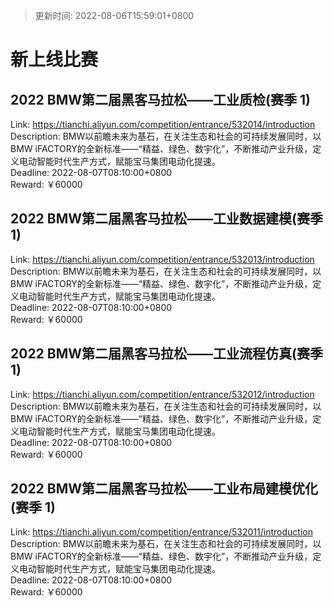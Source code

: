 > 更新时间: 2022-08-06T15:59:01+0800 

# 新上线比赛


## 2022 BMW第二届黑客马拉松——工业质检(赛季 1)
Link: https://tianchi.aliyun.com/competition/entrance/532014/introduction  
Description: BMW以前瞻未来为基石，在关注生态和社会的可持续发展同时，以BMW iFACTORY的全新标准——“精益、绿色、数宇化”，不断推动产业升级，定义电动智能时代生产方式，赋能宝马集团电动化提速。  
Deadline: 2022-08-07T08:10:00+0800  
Reward: ￥60000  

## 2022 BMW第二届黑客马拉松——工业数据建模(赛季 1)
Link: https://tianchi.aliyun.com/competition/entrance/532013/introduction  
Description: BMW以前瞻未来为基石，在关注生态和社会的可持续发展同时，以BMW iFACTORY的全新标准——“精益、绿色、数宇化”，不断推动产业升级，定义电动智能时代生产方式，赋能宝马集团电动化提速。  
Deadline: 2022-08-07T08:10:00+0800  
Reward: ￥60000  

## 2022 BMW第二届黑客马拉松——工业流程仿真(赛季 1)
Link: https://tianchi.aliyun.com/competition/entrance/532012/introduction  
Description: BMW以前瞻未来为基石，在关注生态和社会的可持续发展同时，以BMW iFACTORY的全新标准——“精益、绿色、数宇化”，不断推动产业升级，定义电动智能时代生产方式，赋能宝马集团电动化提速。  
Deadline: 2022-08-07T08:10:00+0800  
Reward: ￥60000  

## 2022 BMW第二届黑客马拉松——工业布局建模优化(赛季 1)
Link: https://tianchi.aliyun.com/competition/entrance/532011/introduction  
Description: BMW以前瞻未来为基石，在关注生态和社会的可持续发展同时，以BMW iFACTORY的全新标准——“精益、绿色、数宇化”，不断推动产业升级，定义电动智能时代生产方式，赋能宝马集团电动化提速。  
Deadline: 2022-08-07T08:10:00+0800  
Reward: ￥60000  

